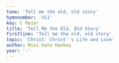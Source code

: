 ```yaml
---
tune: 'Tell me the old, old story'
hymnnumber: '311'
key: C Major
title: 'Tell Me the Old, Old Story'
firstline: 'Tell me the old, old story'
topic: 'Christ: Christ''s Life and Love'
author: Miss Kate Hankey
year: '-'
---
```

